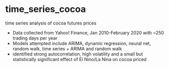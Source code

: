# time_series_cocoa
time series analysis of cocoa futures prices

- Data collected from Yahoo! Finance, Jan 2010-February 2020 with ~250 trading days per year
- Models attempted include ARIMA, dynamic regression, neural net, random walk, time series + ARIMA and random walk
- identified strong autocorrelation, high volatility and a small but statistically significant effect of El Nino/La Nina on cocoa priced
